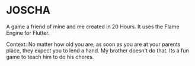 # JOSCHA

A game a friend of mine and me created in 20 Hours. 
It uses the Flame Engine for Flutter. 

Context:
No matter how old you are, as soon as you are at your parents place, they expect you to lend a hand. 
My brother doesn't do that. Its a fun game to teach him to do his chores. 

